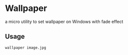 # Wallpaper
a micro utility to set wallpaper on Windows with fade effect

## Usage
```
wallpaper image.jpg
```